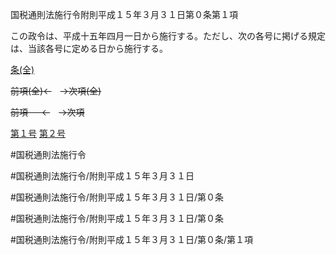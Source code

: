 国税通則法施行令附則平成１５年３月３１日第０条第１項

この政令は、平成十五年四月一日から施行する。ただし、次の各号に掲げる規定は、当該各号に定める日から施行する。

[条(全)](国税通則法施行＿令附則平成１５年３月３１日第０条_.md)

~~前項(全)←~~　~~→次項(全)~~

~~前項 　 ←~~　~~→次項~~

[第１号](国税通則法施行＿令附則平成１５年３月３１日第０条第１項第１号.md)  [第２号](国税通則法施行＿令附則平成１５年３月３１日第０条第１項第２号.md)  

#国税通則法施行令

#国税通則法施行令/附則平成１５年３月３１日

#国税通則法施行令/附則平成１５年３月３１日/第０条

#国税通則法施行令/附則平成１５年３月３１日/第０条

#国税通則法施行令/附則平成１５年３月３１日/第０条/第１項

